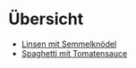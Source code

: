 # Übersicht

* [Linsen mit Semmelknödel](Linsen-mit-Semmelknoedel.html)
* [Spaghetti mit Tomatensauce](Spaghetti-mit-Tomatensauce.html)
